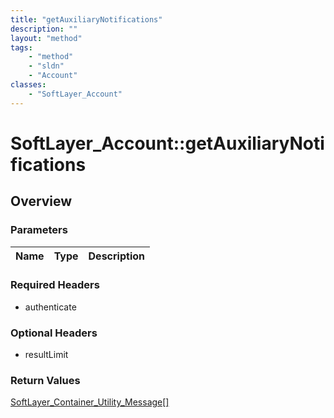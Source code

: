 ```yaml
---
title: "getAuxiliaryNotifications"
description: ""
layout: "method"
tags:
    - "method"
    - "sldn"
    - "Account"
classes:
    - "SoftLayer_Account"
---
```

# SoftLayer_Account::getAuxiliaryNotifications
## Overview 


### Parameters 
|Name | Type | Description |
| --- | --- | --- |


### Required Headers
* authenticate

### Optional Headers
* resultLimit

### Return Values
<a href='/reference/datatypes/SoftLayer_Container_Utility_Message'>SoftLayer_Container_Utility_Message[] </a>

